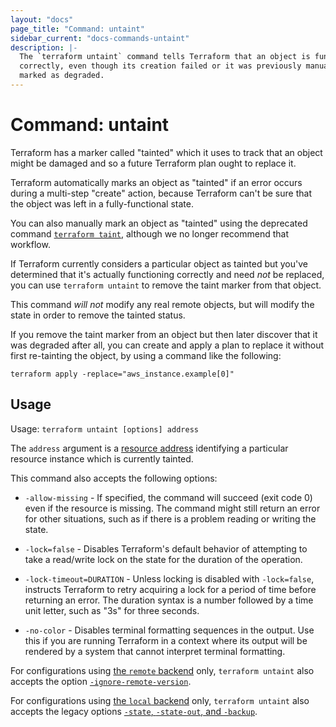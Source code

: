 ```yaml
---
layout: "docs"
page_title: "Command: untaint"
sidebar_current: "docs-commands-untaint"
description: |-
  The `terraform untaint` command tells Terraform that an object is functioning
  correctly, even though its creation failed or it was previously manually
  marked as degraded.
---
```


# Command: untaint

Terraform has a marker called "tainted" which it uses to track that an object
might be damaged and so a future Terraform plan ought to replace it.

Terraform automatically marks an object as "tainted" if an error occurs during
a multi-step "create" action, because Terraform can't be sure that the object
was left in a fully-functional state.

You can also manually mark an object as "tainted" using the deprecated command
[`terraform taint`](./taint.html), although we no longer recommend that
workflow.

If Terraform currently considers a particular object as tainted but you've
determined that it's actually functioning correctly and need _not_ be replaced,
you can use `terraform untaint` to remove the taint marker from that object.

This command _will not_ modify any real remote objects, but will modify the
state in order to remove the tainted status.

If you remove the taint marker from an object but then later discover that it
was degraded after all, you can create and apply a plan to replace it without
first re-tainting the object, by using a command like the following:

```
terraform apply -replace="aws_instance.example[0]"
```

## Usage

Usage: `terraform untaint [options] address`

The `address` argument is a [resource address](/docs/cli/state/resource-addressing.html)
identifying a particular resource instance which is currently tainted.

This command also accepts the following options:

* `-allow-missing` - If specified, the command will succeed (exit code 0)
  even if the resource is missing. The command might still return an error
  for other situations, such as if there is a problem reading or writing
  the state.

* `-lock=false` - Disables Terraform's default behavior of attempting to take
  a read/write lock on the state for the duration of the operation.

* `-lock-timeout=DURATION` - Unless locking is disabled with `-lock=false`,
  instructs Terraform to retry acquiring a lock for a period of time before
  returning an error. The duration syntax is a number followed by a time
  unit letter, such as "3s" for three seconds.

* `-no-color` - Disables terminal formatting sequences in the output. Use this
  if you are running Terraform in a context where its output will be
  rendered by a system that cannot interpret terminal formatting.

For configurations using
[the `remote` backend](/docs/language/settings/backends/remote.html)
only, `terraform untaint`
also accepts the option
[`-ignore-remote-version`](/docs/language/settings/backends/remote.html#command-line-arguments).

For configurations using
[the `local` backend](/docs/language/settings/backends/local.html) only,
`terraform untaint` also accepts the legacy options
[`-state`, `-state-out`, and `-backup`](/docs/language/settings/backends/local.html#command-line-arguments).
